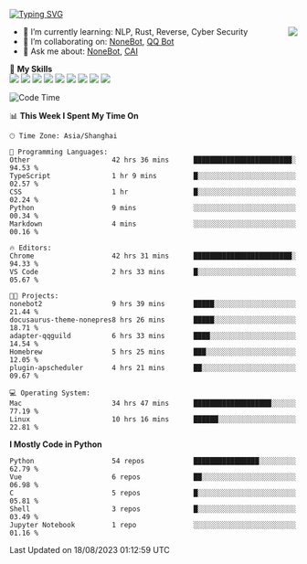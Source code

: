 [![Typing SVG](https://readme-typing-svg.herokuapp.com?size=25&duration=2500&color=8C43EA&vCenter=true&width=200&height=40&lines=Hi+there+%F0%9F%91%8B%F0%9F%8F%BB;I'm+yanyongyu)](https://git.io/typing-svg)

<a href="#">
  <img align="right" src="https://github-readme-stats.vercel.app/api?username=yanyongyu&count_private=true&show_icons=true&bg_color=15,f2f7fd,E0EAFC" />
</a>

- 🌱 I’m currently learning: NLP, Rust, Reverse, Cyber Security
- 👯 I’m collaborating on: [NoneBot](https://github.com/nonebot), [QQ Bot](https://github.com/Mrs4s/go-cqhttp)
- 💬 Ask me about: [NoneBot](https://github.com/nonebot), [CAI](https://github.com/cscs181/CAI)

🌟 **My Skills**  
![](https://img.shields.io/badge/-Python-3e74a2?style=flat-square&logo=Python&logoColor=fff)
![](https://img.shields.io/badge/-Node.js-339933?style=flat-square&logo=Node.js&logoColor=fff)
![](https://img.shields.io/badge/-Vue-4fc08d?style=flat-square&logo=Vue.js&logoColor=fff)
![](https://img.shields.io/badge/-React-2d98ce?style=flat-square&logo=React&logoColor=fff)
![](https://img.shields.io/badge/-Docker-2496ED?style=flat-square&logo=Docker&logoColor=fff)
![](https://img.shields.io/badge/-Linux-000000?style=flat-square&logo=Linux&logoColor=fff)
![](https://img.shields.io/badge/-MySQL-4479A1?style=flat-square&logo=MySQL&logoColor=fff)
![](https://img.shields.io/badge/-Redis-DC382D?style=flat-square&logo=Redis&logoColor=fff)
![](https://img.shields.io/badge/-MongoDB-47A248?style=flat-square&logo=MongoDB&logoColor=fff)

<!--START_SECTION:waka-->
![Code Time](http://img.shields.io/badge/Code%20Time-4%2C713%20hrs%2030%20mins-blue)

📊 **This Week I Spent My Time On** 

```text
🕑︎ Time Zone: Asia/Shanghai

💬 Programming Languages: 
Other                    42 hrs 36 mins      ████████████████████████░   94.53 % 
TypeScript               1 hr 9 mins         █░░░░░░░░░░░░░░░░░░░░░░░░   02.57 % 
CSS                      1 hr                █░░░░░░░░░░░░░░░░░░░░░░░░   02.24 % 
Python                   9 mins              ░░░░░░░░░░░░░░░░░░░░░░░░░   00.34 % 
Markdown                 4 mins              ░░░░░░░░░░░░░░░░░░░░░░░░░   00.16 % 

🔥 Editors: 
Chrome                   42 hrs 31 mins      ████████████████████████░   94.33 % 
VS Code                  2 hrs 33 mins       █░░░░░░░░░░░░░░░░░░░░░░░░   05.67 % 

🐱‍💻 Projects: 
nonebot2                 9 hrs 39 mins       █████░░░░░░░░░░░░░░░░░░░░   21.44 % 
docusaurus-theme-nonepres8 hrs 26 mins       █████░░░░░░░░░░░░░░░░░░░░   18.71 % 
adapter-qqguild          6 hrs 33 mins       ████░░░░░░░░░░░░░░░░░░░░░   14.54 % 
Homebrew                 5 hrs 25 mins       ███░░░░░░░░░░░░░░░░░░░░░░   12.05 % 
plugin-apscheduler       4 hrs 21 mins       ██░░░░░░░░░░░░░░░░░░░░░░░   09.67 % 

💻 Operating System: 
Mac                      34 hrs 47 mins      ███████████████████░░░░░░   77.19 % 
Linux                    10 hrs 16 mins      ██████░░░░░░░░░░░░░░░░░░░   22.81 % 
```

**I Mostly Code in Python** 

```text
Python                   54 repos            ████████████████░░░░░░░░░   62.79 % 
Vue                      6 repos             ██░░░░░░░░░░░░░░░░░░░░░░░   06.98 % 
C                        5 repos             █░░░░░░░░░░░░░░░░░░░░░░░░   05.81 % 
Shell                    3 repos             █░░░░░░░░░░░░░░░░░░░░░░░░   03.49 % 
Jupyter Notebook         1 repo              ░░░░░░░░░░░░░░░░░░░░░░░░░   01.16 % 
```




 Last Updated on 18/08/2023 01:12:59 UTC
<!--END_SECTION:waka-->
